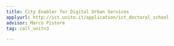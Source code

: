 ```yaml
---
title: City Enabler for Digital Urban Services
applyurl: http://ict.unitn.it/application/ict_doctoral_school
advisor: Marco Pistore
tag: call_unitn3

---
```

